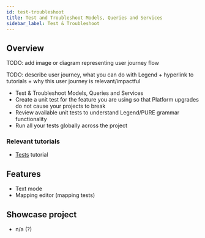 ```yaml
---
id: test-troubleshoot
title: Test and Troubleshoot Models, Queries and Services 
sidebar_label: Test & Troubleshoot
---
```


## Overview

TODO: add image or diagram representing user journey flow

TODO: describe user journey, what you can do with Legend + hyperlink to tutorials + why this user journey is relevant/impactful

- Test & Troubleshoot Models, Queries and Services
- Create a unit test for the feature you are using so that Platform upgrades do not cause your projects to break
- Review available unit tests to understand Legend/PURE grammar functionality
- Run all your tests globally across the project

### Relevant tutorials 
- [Tests](../tutorials/studio-tests.md) tutorial

## Features
- Text mode
- Mapping editor (mapping tests)

## Showcase project
- n/a (?)
